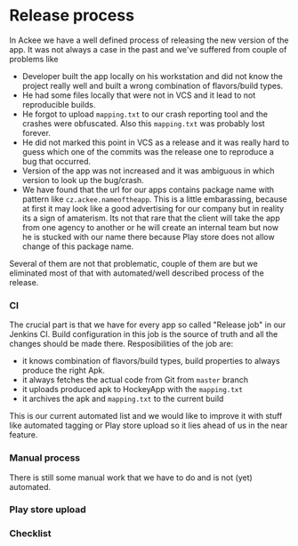 # Release process
In Ackee we have a well defined process of releasing the new version of the app. It was not always a case in the past and we've suffered from couple of problems like
- Developer built the app locally on his workstation and did not know the project really well and built a wrong combination of flavors/build types. 
- He had some files locally that were not in VCS and it lead to not reproducible builds.
- He forgot to upload `mapping.txt` to our crash reporting tool and the crashes were obfuscated. Also this `mapping.txt` was probably lost forever.
- He did not marked this point in VCS as a release and it was really hard to guess which one of the commits was the release one to reproduce a bug that occurred.
- Version of the app was not increased and it was ambiguous in which version to look up the bug/crash. 
- We have found that the url for our apps contains package name with pattern like `cz.ackee.nameoftheapp`. This is a little embarassing, because at first it may look like a good advertising for our company but in reality its a sign of amaterism. Its not that rare that the client will take the app from one agency to another or he will create an internal team but now he is stucked with our name there because Play store does not allow change of this package name.

Several of them are not that problematic, couple of them are but we eliminated most of that with automated/well described process of the release. 

### CI
The crucial part is that we have for every app so called "Release job" in our Jenkins CI. Build configuration in this job is the source of truth and all the changes should be made there. 
Resposibilities of the job are:
- it knows combination of flavors/build types, build properties to always produce the right Apk.
- it always fetches the actual code from Git from `master` branch
- it uploads produced apk to HockeyApp with the `mapping.txt`
- it archives the apk and `mapping.txt` to the current build 

This is our current automated list and we would like to improve it with stuff like automated tagging or Play store upload so it lies ahead of us in the near feature.

### Manual process
There is still some manual work that we have to do and is not (yet) automated. 
### Play store upload

### Checklist
